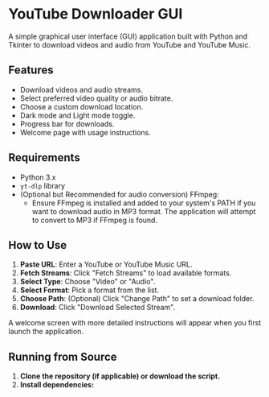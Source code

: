 # YouTube Downloader GUI

A simple graphical user interface (GUI) application built with Python and Tkinter to download videos and audio from YouTube and YouTube Music.

## Features

-   Download videos and audio streams.
-   Select preferred video quality or audio bitrate.
-   Choose a custom download location.
-   Dark mode and Light mode toggle.
-   Progress bar for downloads.
-   Welcome page with usage instructions.

## Requirements

-   Python 3.x
-   `yt-dlp` library
-   (Optional but Recommended for audio conversion) FFmpeg:
    -   Ensure FFmpeg is installed and added to your system's PATH if you want to download audio in MP3 format. The application will attempt to convert to MP3 if FFmpeg is found.

## How to Use

1.  **Paste URL**: Enter a YouTube or YouTube Music URL.
2.  **Fetch Streams**: Click "Fetch Streams" to load available formats.
3.  **Select Type**: Choose "Video" or "Audio".
4.  **Select Format**: Pick a format from the list.
5.  **Choose Path**: (Optional) Click "Change Path" to set a download folder.
6.  **Download**: Click "Download Selected Stream".

A welcome screen with more detailed instructions will appear when you first launch the application.

## Running from Source

1.  **Clone the repository (if applicable) or download the script.**
2.  **Install dependencies:**
    